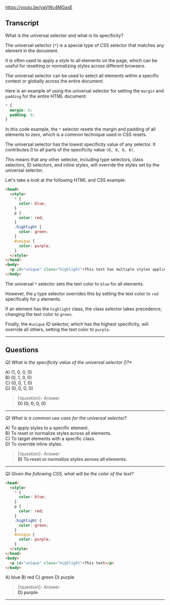 https://youtu.be/yaVWc4MGasE

## Transcript
What is the universal selector and what is its specificity?

The universal selector (`*`) is a special type of CSS selector that matches any element in the document.

It is often used to apply a style to all elements on the page, which can be useful for resetting or normalizing styles across different browsers.

The universal selector can be used to select all elements within a specific context or globally across the entire document.

Here is an example of using the universal selector for setting the `margin` and `padding` for the entire HTML document:

```css
* {
  margin: 0;
  padding: 0;
}
```

In this code example, the `*` selector resets the margin and padding of all elements to zero, which is a common technique used in CSS resets.

The universal selector has the lowest specificity value of any selector. It contributes 0 to all parts of the specificity value `(0, 0, 0, 0)`.

This means that any other selector, including type selectors, class selectors, ID selectors, and inline styles, will override the styles set by the universal selector.

Let's take a look at the following HTML and CSS example:

```html
<head>
  <style>
    * {
      color: blue;
    }
    p {
      color: red;
    }
    .highlight {
      color: green;
    }
    #unique {
      color: purple;
    }
  </style>
</head>
<body>
  <p id="unique" class="highlight">This text has multiple styles applied.</p>
</body>
```

The universal `*` selector sets the text color to `blue` for all elements.

However, the `p` type selector overrides this by setting the text color to `red` specifically for `p` elements.

If an element has the `highlight` class, the class selector takes precedence, changing the text color to `green`.

Finally, the `#unique` ID selector, which has the highest specificity, will override all others, setting the text color to `purple`.

---
## Questions
*Q) What is the specificity value of the universal selector (*)?*

A) (1, 0, 0, 0)  
B) (0, 1, 0, 0)  
C) (0, 0, 1, 0)  
D) (0, 0, 0, 0)  

> [!question]- Answer  
> **D) (0, 0, 0, 0)**  

---

*Q) What is a common use case for the universal selector?*

A) To apply styles to a specific element.  
B) To reset or normalize styles across all elements.  
C) To target elements with a specific class.  
D) To override inline styles.  

> [!question]- Answer  
> **B) To reset or normalize styles across all elements.**  

---

*Q) Given the following CSS, what will be the color of the text?*

```html
<head>
  <style>
    * {
      color: blue;
    }
    p {
      color: red;
    }
    .highlight {
      color: green;
    }
    #unique {
      color: purple;
    }
  </style>
</head>
<body>
  <p id="unique" class="highlight">This text</p>
</body>
```

A) blue
B) red
C) green
D) purple

> [!question]- Answer  
> **D) purple**  

---

